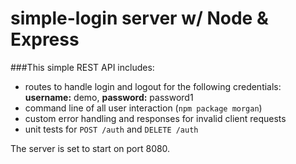 # simple-login server w/ Node & Express

###This simple REST API includes:
- routes to handle login and logout for the following credentials: **username:** demo, **password:** password1
- command line of all user interaction (`npm package morgan`)
- custom error handling and responses for invalid client requests
- unit tests for `POST /auth` and `DELETE /auth`

The server is set to start on port 8080.
